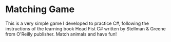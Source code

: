 # Matching Game
This is a very simple game I developed to practice C#, following the instructions of the learning book Head Fist C# written by Stellman & Greene from O'Reilly publisher.
Match animals and have fun!
